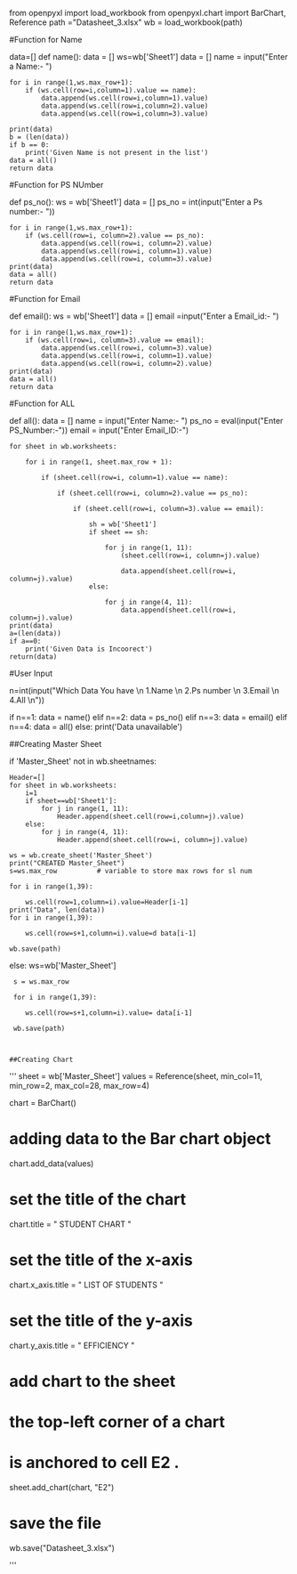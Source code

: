 from openpyxl import load_workbook
from openpyxl.chart import BarChart, Reference
path ="Datasheet_3.xlsx"
wb = load_workbook(path)


#Function for Name

data=[]
def name():
    data = []
    ws=wb['Sheet1']
    data = []
    name = input("Enter a Name:- ")

    for i in range(1,ws.max_row+1):
        if (ws.cell(row=i,column=1).value == name):
            data.append(ws.cell(row=i,column=1).value)
            data.append(ws.cell(row=i,column=2).value)
            data.append(ws.cell(row=i,column=3).value)

    print(data)
    b = (len(data))
    if b == 0:
        print('Given Name is not present in the list')
    data = all()
    return data

#Function for PS NUmber

def ps_no():
    ws = wb['Sheet1']
    data = []
    ps_no = int(input("Enter a Ps number:- "))

    for i in range(1,ws.max_row+1):
        if (ws.cell(row=i, column=2).value == ps_no):
            data.append(ws.cell(row=i, column=2).value)
            data.append(ws.cell(row=i, column=1).value)
            data.append(ws.cell(row=i, column=3).value)
    print(data)
    data = all()
    return data

#Function for Email

def email():
    ws = wb['Sheet1']
    data = []
    email =input("Enter a Email_id:- ")

    for i in range(1,ws.max_row+1):
        if (ws.cell(row=i, column=3).value == email):
            data.append(ws.cell(row=i, column=3).value)
            data.append(ws.cell(row=i, column=1).value)
            data.append(ws.cell(row=i, column=2).value)
    print(data)
    data = all()
    return data

#Function for ALL

def all():
    data = []
    name = input("Enter Name:- ")
    ps_no = eval(input("Enter PS_Number:-"))
    email = input("Enter Email_ID:-")

    for sheet in wb.worksheets:

        for i in range(1, sheet.max_row + 1):

            if (sheet.cell(row=i, column=1).value == name):

                if (sheet.cell(row=i, column=2).value == ps_no):

                    if (sheet.cell(row=i, column=3).value == email):

                        sh = wb['Sheet1']
                        if sheet == sh:

                            for j in range(1, 11):
                                (sheet.cell(row=i, column=j).value)

                                data.append(sheet.cell(row=i, column=j).value)
                        else:

                            for j in range(4, 11):
                                data.append(sheet.cell(row=i, column=j).value)
    print(data)
    a=(len(data))
    if a==0:
        print('Given Data is Incoorect')
    return(data)


#User Input

n=int(input("Which Data You have \n 1.Name \n 2.Ps number \n 3.Email \n 4.All \n"))

if n==1:
    data = name()
elif n==2:
    data = ps_no()
elif n==3:
    data = email()
elif n==4:
    data = all()
else:
    print('Data unavailable')


##Creating Master Sheet

if 'Master_Sheet' not in wb.sheetnames:

    Header=[]
    for sheet in wb.worksheets:
        i=1
        if sheet==wb['Sheet1']:
            for j in range(1, 11):
                Header.append(sheet.cell(row=i,column=j).value)
        else:
            for j in range(4, 11):
                Header.append(sheet.cell(row=i, column=j).value)

    ws = wb.create_sheet('Master_Sheet')
    print("CREATED Master_Sheet")
    s=ws.max_row          # variable to store max rows for sl num

    for i in range(1,39):

        ws.cell(row=1,column=i).value=Header[i-1]
    print("Data", len(data))
    for i in range(1,39):

        ws.cell(row=s+1,column=i).value=d bata[i-1]

    wb.save(path)

else:
     ws=wb['Master_Sheet']

     s = ws.max_row

     for i in range(1,39):

        ws.cell(row=s+1,column=i).value= data[i-1]

     wb.save(path)



    ##Creating Chart
'''
sheet = wb['Master_Sheet']
values = Reference(sheet, min_col=11, min_row=2,
                   max_col=28, max_row=4)

chart = BarChart()

# adding data to the Bar chart object
chart.add_data(values)

# set the title of the chart
chart.title = " STUDENT CHART "

# set the title of the x-axis
chart.x_axis.title = " LIST OF STUDENTS "

# set the title of the y-axis
chart.y_axis.title = " EFFICIENCY "

# add chart to the sheet
# the top-left corner of a chart
# is anchored to cell E2 .
sheet.add_chart(chart, "E2")

# save the file
wb.save("Datasheet_3.xlsx")


'''
